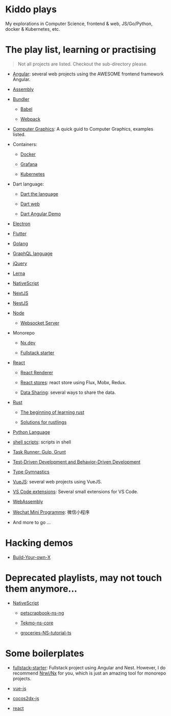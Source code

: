 # Kiddo plays

My explorations in Computer Science, frontend & web, JS/Go/Python, docker & Kubernetes, etc.

# The play list, learning or practising

> Not all projects are listed. Checkout the sub-directory please.

- [Angular](./angular-playlist): several web projects using the AWESOME frontend framework Angular.

- [Assembly](./assembly)

- [Bundler](./bundler)

  - [Babel](./babel-guide/)

  - [Webpack](./webpack/)

- [Computer Graphics](https://github.com/AkatQuas/webgl-playlist): A quick guid to Computer Graphics, examples listed.

- Containers:

  - [Docker](./docker)

  - [Grafana](./grafana/)

  - [Kubernetes](./kubernetes/)

- Dart language:

  - [Dart the language](./dart-language)

  - [Dart web](./dart-language/dart-web)

  - [Dart Angular Demo](./dart-language/charge-system-demo)

- [Electron](./electron/)

- [Flutter](./flutter_playlist)

- [Golang](./golanger)

- [GraphQL language](./graphql-language)

- [jQuery](./jQuery)

- [Lerna](./lerna-verdaccio/)

- [NativeScript](./nativescript/)

- [NextJS](./nextjs-playlist)

- [NestJS](./nest-playlist)

- [Node](./node-playlist)

  - [Websocket Server](./node-playlist/websocket-server-demo/)

- Monorepo

  - [Nx.dev](./nxdev/)

  - [Fullstack starter](./fullstack-starter/)

- [React](https://github.com/AkatQuas/react-playlist)

  - [React Renderer](./react-renderer/)

  - [React stores](./react-stores): react store using Flux, Mobx, Redux.

  - [Data Sharing](./react-data/): several ways to share the data.

- [Rust](./rust-language/)

  - [The beginning of learning rust](./rust-language/hello_world/)

  - [Solutions for rustlings](https://github.com/AkatQuas/rustlings)

- [Python Language](./python-language)

- [shell scripts](./shells): scripts in shell

- [Task Runner: Gulp, Grunt](./task-runners)

- [Test-Driven Development and Behavior-Driven Development](./tdd-and-bdd)

- [Type Gymnastics](./type-gymnastics/)

- [VueJS](./vuejs): several web projects using VueJS.

- [VS Code extensions](./vscode-extensions/): Several small extensions for VS Code.

- [WebAssembly](./wasm/)

- [Wechat Mini Programme](./wxma): 微信小程序

- And more to go ...

# Hacking demos

- [Build-Your-own-X](https://github.com/AkatQuas/build-your-own-x)

# Deprecated playlists, may not touch them anymore...

- [NativeScript](./nativescript/README.md)

  - [petscrapbook-ns-ng](./nativescript/petscrapbook-ns-ng)

  - [Tekmo-ns-core](./nativescript/Tekmo-ns-core)

  - [groceries-NS-tutorial-ts](./nativescript/groceries-NS-tutorial-ts)

# Some boilerplates

- [fullstack-starter](./fullstack-starter): Fullstack project using Angular and Nest. However, I do recommend [Nrwl/Nx](https://github.com/nrwl/nx) for you, which is just an amazing tool for monorepo projects.

- [vue-js](https://github.com/AkatQuas/vue-boilerplate)

- [cocos2dx-js](https://github.com/AkatQuas/cocos-js-boilerplate)

- [react](https://github.com/AkatQuas/react-boilerplate)
